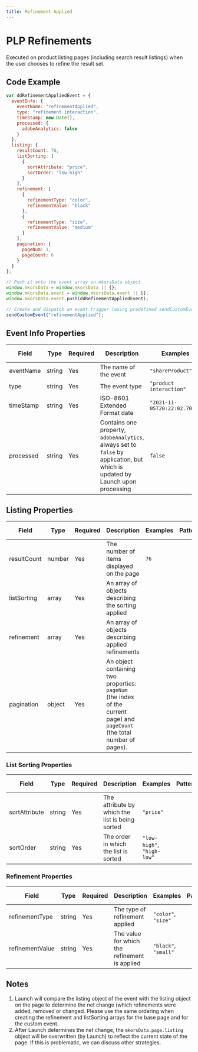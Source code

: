 ```yaml
---
title: Refinement Applied
---
```


# PLP Refinements
Executed on product listing pages (including search result listings) when the user chooses to refine the result set.

## Code Example
```javascript
var ddRefinementAppliedEvent = {
  eventInfo: {
    eventName: "refinementApplied",
    type: "refinement interaction",
    timeStamp: new Date(),
    processed: {
      adobeAnalytics: false
    }
  },
  listing: {
    resultCount: 76,
    listSorting: [
      {
        sortAttribute: "price",
        sortOrder: "low-high"
      }
    ],
    refinement: [
      {
        refinementType: "color",
        refinementValue: "black"
      },
      {
        refinementType: "size",
        refinementValue: "medium"
      }
    ],
    pagination: {
      pageNum: 1,
      pageCount: 6
    }
  }
};

// Push it onto the event array on mkorsData object
window.mkorsData = window.mkorsData || {};
window.mkorsData.event = window.mkorsData.event || [];
window.mkorsData.event.push(ddRefinementAppliedEvent);

// Create and dispatch an event trigger (using predefined sendCustomEvent function)
sendCustomEvent("refinementApplied");
```

## Event Info Properties
|Field|Type|Required|Description|Examples|Pattern|Min Length|Max Length|Min|Max|Multiple Of|
|-----|----|--------|-----------|--------|-------|----------|----------|---|---|-----------|
|eventName|string|Yes|The name of the event|`"shareProduct"`|
|type|string|Yes|The event type|`"product interaction"`|
|timeStamp|string|Yes|ISO-8601 Extended Format date|`"2021-11-05T20:22:02.707Z"`|
|processed|string|Yes|Contains one property, `adobeAnalytics`, always set to `false` by application, but which is updated by Launch upon processing|`false`|

## Listing Properties
|Field|Type|Required|Description|Examples|Pattern|Min Length|Max Length|Min|Max|Multiple Of|
|-----|----|--------|-----------|--------|-------|----------|----------|---|---|-----------|
|resultCount|number|Yes|The number of items displayed on the page|`76`|
|listSorting|array|Yes|An array of objects describing the sorting applied|
|refinement|array|Yes|An array of objects describing applied refinements|
|pagination|object|Yes|An object containing two properties: `pageNum` (the index of the current page) and `pageCount` (the total number of pages).|

### List Sorting Properties
|Field|Type|Required|Description|Examples|Pattern|Min Length|Max Length|Min|Max|Multiple Of|
|-----|----|--------|-----------|--------|-------|----------|----------|---|---|-----------|
|sortAttribute|string|Yes|The attribute by which the list is being sorted|`"price"`|
|sortOrder|string|Yes|The order in which the list is sorted|`"low-high"`, `"high-low"`|

### Refinement Properties
|Field|Type|Required|Description|Examples|Pattern|Min Length|Max Length|Min|Max|Multiple Of|
|-----|----|--------|-----------|--------|-------|----------|----------|---|---|-----------|
|refinementType|string|Yes|The type of refinement applied|`"color"`, `"size"`|
|refinementValue|string|Yes|The value for which the refinement is applied|`"black"`, `"small"`|


## Notes
1. Launch will compare the listing object of the event with the listing object on the page to determine the net change (which refinements were added, removed or changed. Please use the same ordering when creating the refinement and listSorting arrays for the base page and for the custom event.
2. After Launch determines the net change, the `mkorsData.page.listing` object will be overwritten (by Launch) to reflect the current state of the page. If this is problematic, we can discuss other strategies.